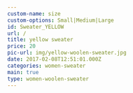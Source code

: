 ```yaml
---
custom-name: size
custom-options: Small|Medium|Large
id: Sweater_YELLOW
url: /
title: yellow sweater
price: 20
pic-url: img/yellow-woolen-sweater.jpg
date: 2017-02-08T12:51:01.000Z
categories: women-sweater
main: true
type: women-woolen-sweater
---
```

